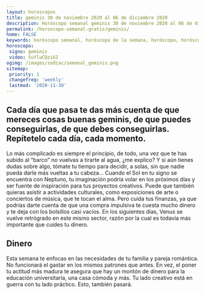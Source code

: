 ```yaml
---
layout: horoscopos
title: geminis 30 de noviembre 2020 al 06 de diciembre 2020 
description: Horóscopo semanal geminis 30 de noviembre 2020 al 06 de diciembre 2020. Cada día que pasa te das más cuenta de que mereces cosas buenas geminis, de que puedes conseguirlas, de que debes conseguirlas. Repítetelo cada día, cada momento.
permalink: /horoscopo-semanal-gratis/geminis/
home: FALSE
keywords: horóscopo semanal, horóscopo de la semana, horóscopo, horóscopo gratis,horóscopos, horóscopo esperanza gracia, horoscopos geminis la semana, horóscopos gratis, Tarot, Astrologia, Zodíaco, geminis, horoscopo gratis, semanal
horoscopo:
 signo: geminis
 video: 5uYluCQzi6I
ogimg: /images/zodiac/semanal_geminis.png
sitemap:
 priority: 1
 changefreq: 'weekly'
 lastmod: '2020-11-30'
---
```




## Cada día que pasa te das más cuenta de que mereces cosas buenas geminis, de que puedes conseguirlas, de que debes conseguirlas. Repítetelo cada día, cada momento.

Lo más complicado es siempre el principio, de todo, una vez que te has subido al “barco” no vuelvas a tirarte al agua, ¿me explico? 
Y si aún tienes dudas sobre algo, tómate tu tiempo para decidir, a solas, sin que nadie pueda darle más vueltas a tu cabeza… Cuando el Sol en tu signo se encuentra con Neptuno, tu imaginación podría volar en los próximos días y ser fuente de inspiración para tus proyectos creativos. Puede que también quieras asistir a actividades culturales, como exposiciones de arte o conciertos de música, que te tocan el alma. Pero cuida tus finanzas, ya que podrías darte cuenta de que una compra impulsiva te cuesta mucho dinero y te deja con los bolsillos casi vacíos. En los siguientes días, Venus se vuelve retrógrado en este mismo sector, razón por la cual es todavía más importante que cuides tu dinero.

## Dinero

Esta semana te enfocas en las necesidades de tu familia y pareja romántica. No funcionará el gastar en los mismos patrones que antes. En vez, el poner tu actitud más madura te asegura que hay un montón de dinero para la educación universitaria, una casa cómoda y más. Tu lado creativo está en guerra con tu lado práctico. Esto, también pasará.
